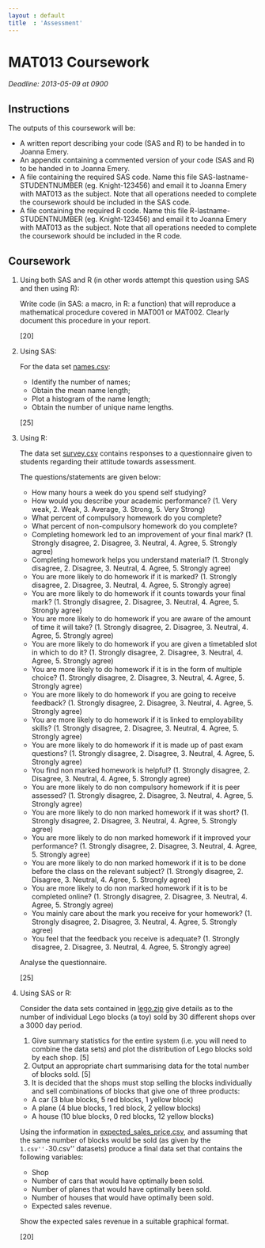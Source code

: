```yaml
---
layout : default
title  : 'Assessment'
---
```


# MAT013 Coursework

*Deadline: 2013-05-09 at 0900*

## Instructions

The outputs of this coursework will be:

- A written report describing your code (SAS and R) to be handed in to Joanna Emery.
- An appendix containing a commented version of your code (SAS and R) to be handed in to Joanna Emery.
- A file containing the required SAS code. Name this file SAS-lastname-STUDENTNUMBER (eg. Knight-123456) and email it to Joanna Emery with MAT013 as the subject. Note that all operations needed to complete the coursework should be included in the SAS code.
- A file containing the required R code. Name this file R-lastname-STUDENTNUMBER (eg. Knight-123456) and email it to Joanna Emery with MAT013 as the subject. Note that all operations needed to complete the coursework should be included in the R code.

## Coursework

1. Using both SAS and R (in other words attempt this question using SAS and then using R):

    Write code (in SAS: a macro, in R: a function) that will reproduce a mathematical procedure covered in MAT001 or MAT002. Clearly document this procedure in your report.

    [20]

2. Using SAS:

    For the data set [names.csv](./Data/names.csv):

    - Identify the number of names;
    - Obtain the mean name length;
    - Plot a histogram of the name length;
    - Obtain the number of unique name lengths.

    [25]

3. Using R:

    The data set [survey.csv](./Data/survey.csv) contains responses to a questionnaire given to students regarding their attitude towards assessment.

    The questions/statements are given below:

    - How many hours a week do you spend self studying?
    - How would you describe your academic performance? (1. Very weak, 2. Weak, 3. Average, 3. Strong, 5. Very Strong)
    - What percent of compulsory homework do you complete?
    - What percent of non-compulsory homework do you complete?
    - Completing homework led to an improvement of your final mark? (1. Strongly disagree, 2. Disagree, 3. Neutral, 4. Agree, 5. Strongly agree)
    - Completing homework helps you understand material? (1. Strongly disagree, 2. Disagree, 3. Neutral, 4. Agree, 5. Strongly agree)
    - You are more likely to do homework if it is marked?  (1. Strongly disagree, 2. Disagree, 3. Neutral, 4. Agree, 5. Strongly agree)
    - You are more likely to do homework if it counts towards your final mark?  (1. Strongly disagree, 2. Disagree, 3. Neutral, 4. Agree, 5. Strongly agree)
    - You are more likely to do homework if you are aware of the amount of time it will take?  (1. Strongly disagree, 2. Disagree, 3. Neutral, 4. Agree, 5. Strongly agree)
    - You are more likely to do homework if you are given a timetabled slot in which to do it? (1. Strongly disagree, 2. Disagree, 3. Neutral, 4. Agree, 5. Strongly agree)
    - You are more likely to do homework if it is in the form of multiple choice?  (1. Strongly disagree, 2. Disagree, 3. Neutral, 4. Agree, 5. Strongly agree)
    - You are more likely to do homework if you are going to receive feedback? (1. Strongly disagree, 2. Disagree, 3. Neutral, 4. Agree, 5. Strongly agree)
    - You are more likely to do homework if it is linked to employability skills?  (1. Strongly disagree, 2. Disagree, 3. Neutral, 4. Agree, 5. Strongly agree)
    - You are more likely to do homework if it is made up of past exam questions?  (1. Strongly disagree, 2. Disagree, 3. Neutral, 4. Agree, 5. Strongly agree)
    - You find non marked homework is helpful? (1. Strongly disagree, 2. Disagree, 3. Neutral, 4. Agree, 5. Strongly agree)
    - You are more likely to do non compulsory homework if it is peer assessed? (1. Strongly disagree, 2. Disagree, 3. Neutral, 4. Agree, 5. Strongly agree)
    - You are more likely to do non marked homework if it was short? (1. Strongly disagree, 2. Disagree, 3. Neutral, 4. Agree, 5. Strongly agree)
    - You are more likely to do non marked homework if it improved your performance? (1. Strongly disagree, 2. Disagree, 3. Neutral, 4. Agree, 5. Strongly agree)
    - You are more likely to do non marked homework if it is to be done before the class on the relevant subject? (1. Strongly disagree, 2. Disagree, 3. Neutral, 4. Agree, 5. Strongly agree)
    - You are more likely to do non marked homework if it is to be completed online? (1. Strongly disagree, 2. Disagree, 3. Neutral, 4. Agree, 5. Strongly agree)
    - You mainly care about the mark you receive for your homework? (1. Strongly disagree, 2. Disagree, 3. Neutral, 4. Agree, 5. Strongly agree)
    - You feel that the feedback you receive is adequate? (1. Strongly disagree, 2. Disagree, 3. Neutral, 4. Agree, 5. Strongly agree)

    Analyse the questionnaire.

    [25]

4. Using SAS or R:

    Consider the data sets contained in [lego.zip](./Data/lego.zip) give details as to the number of individual Lego blocks (a toy) sold by 30 different shops over a 3000 day period.

    1. Give summary statistics for the entire system (i.e. you will need to combine the data sets) and plot the distribution of Lego blocks sold by each shop.
    [5]
    2. Output an appropriate chart summarising data for the total number of blocks sold.
    [5]
    3. It is decided that the shops must stop selling the blocks individually and sell combinations of blocks that give one of three products:

    - A car (3 blue blocks, 5 red blocks, 1 yellow block)
    - A plane (4 blue blocks, 1 red block, 2 yellow blocks)
    - A house (10 blue blocks, 0 red blocks, 12 yellow blocks)

    Using the information in [expected_sales_price.csv](./Data/expected_sales_price.csv), and assuming that the same number of blocks would be sold (as given by the ``1.csv''-``30.csv'' datasets) produce a final data set that contains the following variables:

    - Shop
    - Number of cars that would have optimally been sold.
    - Number of planes that would have optimally been sold.
    - Number of houses that would have optimally been sold.
    - Expected sales revenue.

    Show the expected sales revenue in a suitable graphical format.

    [20]
